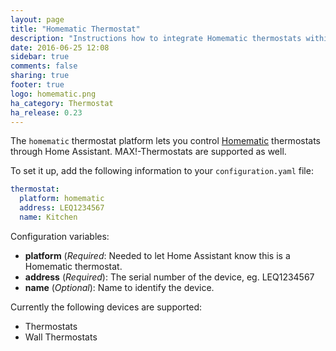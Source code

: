 ```yaml
---
layout: page
title: "Homematic Thermostat"
description: "Instructions how to integrate Homematic thermostats within Home Assistant."
date: 2016-06-25 12:08
sidebar: true
comments: false
sharing: true
footer: true
logo: homematic.png
ha_category: Thermostat
ha_release: 0.23
---
```



The `homematic` thermostat platform lets you control [Homematic](http://www.homematic.com/) thermostats through Home Assistant. MAX!-Thermostats are supported as well.

To set it up, add the following information to your `configuration.yaml` file:

```yaml
thermostat:
  platform: homematic
  address: LEQ1234567
  name: Kitchen
```

Configuration variables:

- **platform** (*Required*: Needed to let Home Assistant know this is a Homematic thermostat.
- **address** (*Required*): The serial number of the device, eg. LEQ1234567
- **name** (*Optional*): Name to identify the device.

Currently the following devices are supported:
- Thermostats
- Wall Thermostats